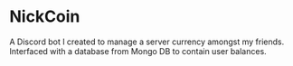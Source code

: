 # NickCoin
A Discord bot I created to manage a server currency amongst my friends. Interfaced with a database from Mongo DB to contain user balances.
